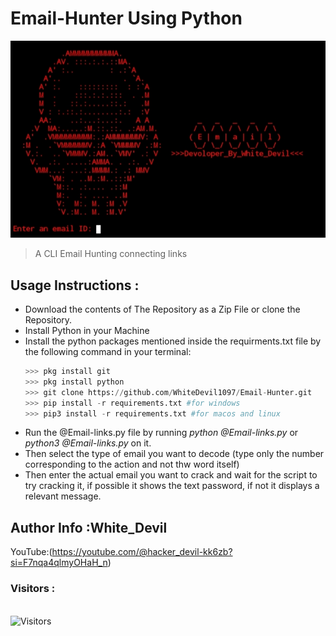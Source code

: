 # Email-Hunter Using Python
<img src="Email.jpg"><br>
>A CLI Email Hunting connecting links

## Usage Instructions :

- Download the contents of The Repository as a Zip File or clone the Repository.
- Install Python in your Machine 
- Install the python packages mentioned inside the requirments.txt file by the following command in your terminal:
    ```python
    >>> pkg install git
    >>> pkg install python
    >>> git clone https://github.com/WhiteDevil1097/Email-Hunter.git
    >>> pip install -r requirements.txt #for windows
    >>> pip3 install -r requirements.txt #for macos and linux
    ``` 
- Run the @Email-links.py file by running <i>python @Email-links.py</i> or <i>python3 @Email-links.py</i> on it.
- Then select the type of email you want to decode (type only the number corresponding to the action and not thw word itself)
- Then enter the actual email you want to crack and wait for the script to try cracking it, if possible it shows the text password, if not it displays a relevant message. 

## Author Info :White_Devil
YouTube:(https://youtube.com/@hacker_devil-kk6zb?si=F7nqa4qlmyOHaH_n)
<br>

<h3>Visitors :</h3>
<br>
<img src="https://profile-counter.glitch.me/whitedevil1097/count.svg" alt="Visitors">
